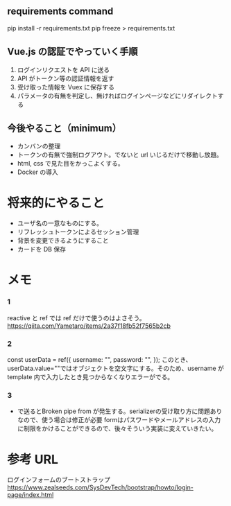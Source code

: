 ## requirements command

pip install -r requirements.txt
pip freeze > requirements.txt

## Vue.js の認証でやっていく手順

1. ログインリクエストを API に送る
2. API がトークン等の認証情報を返す
3. 受け取った情報を Vuex に保存する
4. パラメータの有無を判定し、無ければログインページなどにリダイレクトする

## 今後やること（minimum）

- カンバンの整理
- トークンの有無で強制ログアウト。でないと url いじるだけで移動し放題。
- html, css で見た目をかっこよくする。
- Docker の導入

# 将来的にやること

- ユーザ名の一意なものにする。
- リフレッシュトークンによるセッション管理
- 背景を変更できるようにすること
- カードを DB 保存

# メモ

### 1

reactive と ref では ref だけで使うのはよさそう。
https://qiita.com/Yametaro/items/2a37f18fb52f7565b2cb

### 2

const userData = ref({
username: "",
password: "",
});
このとき、userData.value=""ではオブジェクトを空文字にする。そのため、username が template 内で入力したとき見つからなくなりエラーがでる。

### 3

- <form>で送るとBroken pipe from が発生する。serializerの受け取り方に問題ありなので、使う場合は修正が必要
  formはパスワードやメールアドレスの入力に制限をかけることができるので、後々そういう実装に変えていきたい。

# 参考 URL

ログインフォームのブートストラップ
https://www.zealseeds.com/SysDevTech/bootstrap/howto/login-page/index.html

